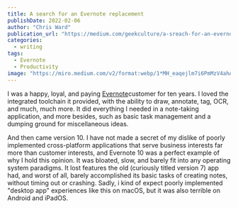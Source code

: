 ```yaml
---
title: A search for an Evernote replacement
publishDate: 2022-02-06
author: "Chris Ward"
publication_url: "https://medium.com/geekculture/a-sreach-for-an-evernote-replacement-4481322202a6"
categories:
  - writing
tags: 
  - Evernote
  - Productivity
image: "https://miro.medium.com/v2/format:webp/1*MH_eaqejlm7i6PmMzV4ahA.png"
---
```


I was a happy, loyal, and paying
[Evernote](https://evernote.com/)customer for ten years. I loved the integrated toolchain it provided,
with the ability to draw, annotate, tag, OCR, and much, much more. It
did everything I needed in a note-taking application, and more besides,
such as basic task management and a dumping ground for miscellaneous
ideas.

And then came version 10. I have not made a secret of my dislike of
poorly implemented cross-platform applications that serve business
interests far more than customer interests, and Evernote 10 was a
perfect example of why I hold this opinion. It was bloated, slow, and
barely fit into any operating system paradigms. It lost features the old
(curiously titled version 7) app had, and worst of all, barely
accomplished its basic tasks of creating notes, without timing out or
crashing. Sadly, i kind of expect poorly implemented "desktop app"
experiences like this on macOS, but it was also terrible on Android and
iPadOS.



